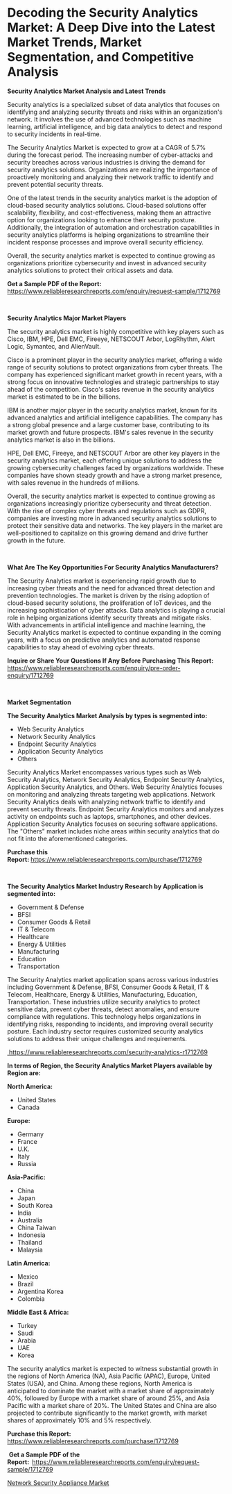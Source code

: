 <p><h1>Decoding the Security Analytics Market: A Deep Dive into the Latest Market Trends, Market Segmentation, and Competitive Analysis</h1></p><p><strong>Security Analytics Market Analysis and Latest Trends</strong></p>
<p><p>Security analytics is a specialized subset of data analytics that focuses on identifying and analyzing security threats and risks within an organization's network. It involves the use of advanced technologies such as machine learning, artificial intelligence, and big data analytics to detect and respond to security incidents in real-time.</p><p>The Security Analytics Market is expected to grow at a CAGR of 5.7% during the forecast period. The increasing number of cyber-attacks and security breaches across various industries is driving the demand for security analytics solutions. Organizations are realizing the importance of proactively monitoring and analyzing their network traffic to identify and prevent potential security threats.</p><p>One of the latest trends in the security analytics market is the adoption of cloud-based security analytics solutions. Cloud-based solutions offer scalability, flexibility, and cost-effectiveness, making them an attractive option for organizations looking to enhance their security posture. Additionally, the integration of automation and orchestration capabilities in security analytics platforms is helping organizations to streamline their incident response processes and improve overall security efficiency.</p><p>Overall, the security analytics market is expected to continue growing as organizations prioritize cybersecurity and invest in advanced security analytics solutions to protect their critical assets and data.</p></p>
<p><strong>Get a Sample PDF of the Report:&nbsp;</strong> <a href="https://www.reliableresearchreports.com/enquiry/request-sample/1712769">https://www.reliableresearchreports.com/enquiry/request-sample/1712769</a></p>
<p>&nbsp;</p>
<p><strong>Security Analytics Major Market Players</strong></p>
<p><p>The security analytics market is highly competitive with key players such as Cisco, IBM, HPE, Dell EMC, Fireeye, NETSCOUT Arbor, LogRhythm, Alert Logic, Symantec, and AlienVault. </p><p>Cisco is a prominent player in the security analytics market, offering a wide range of security solutions to protect organizations from cyber threats. The company has experienced significant market growth in recent years, with a strong focus on innovative technologies and strategic partnerships to stay ahead of the competition. Cisco's sales revenue in the security analytics market is estimated to be in the billions.</p><p>IBM is another major player in the security analytics market, known for its advanced analytics and artificial intelligence capabilities. The company has a strong global presence and a large customer base, contributing to its market growth and future prospects. IBM's sales revenue in the security analytics market is also in the billions.</p><p>HPE, Dell EMC, Fireeye, and NETSCOUT Arbor are other key players in the security analytics market, each offering unique solutions to address the growing cybersecurity challenges faced by organizations worldwide. These companies have shown steady growth and have a strong market presence, with sales revenue in the hundreds of millions.</p><p>Overall, the security analytics market is expected to continue growing as organizations increasingly prioritize cybersecurity and threat detection. With the rise of complex cyber threats and regulations such as GDPR, companies are investing more in advanced security analytics solutions to protect their sensitive data and networks. The key players in the market are well-positioned to capitalize on this growing demand and drive further growth in the future.</p></p>
<p>&nbsp;</p>
<p><strong>What Are The Key Opportunities For Security Analytics Manufacturers?</strong></p>
<p><p>The Security Analytics market is experiencing rapid growth due to increasing cyber threats and the need for advanced threat detection and prevention technologies. The market is driven by the rising adoption of cloud-based security solutions, the proliferation of IoT devices, and the increasing sophistication of cyber attacks. Data analytics is playing a crucial role in helping organizations identify security threats and mitigate risks. With advancements in artificial intelligence and machine learning, the Security Analytics market is expected to continue expanding in the coming years, with a focus on predictive analytics and automated response capabilities to stay ahead of evolving cyber threats.</p></p>
<p><strong>Inquire or Share Your Questions If Any Before Purchasing This Report:</strong> <a href="https://www.reliableresearchreports.com/enquiry/pre-order-enquiry/1712769">https://www.reliableresearchreports.com/enquiry/pre-order-enquiry/1712769</a></p>
<p>&nbsp;</p>
<p><strong>Market Segmentation</strong></p>
<p><strong>The Security Analytics Market Analysis by types is segmented into:</strong></p>
<p><ul><li>Web Security Analytics</li><li>Network Security Analytics</li><li>Endpoint Security Analytics</li><li>Application Security Analytics</li><li>Others</li></ul></p>
<p><p>Security Analytics Market encompasses various types such as Web Security Analytics, Network Security Analytics, Endpoint Security Analytics, Application Security Analytics, and Others. Web Security Analytics focuses on monitoring and analyzing threats targeting web applications. Network Security Analytics deals with analyzing network traffic to identify and prevent security threats. Endpoint Security Analytics monitors and analyzes activity on endpoints such as laptops, smartphones, and other devices. Application Security Analytics focuses on securing software applications. The "Others" market includes niche areas within security analytics that do not fit into the aforementioned categories.</p></p>
<p><strong>Purchase this Report:&nbsp;</strong><a href="https://www.reliableresearchreports.com/purchase/1712769">https://www.reliableresearchreports.com/purchase/1712769</a></p>
<p>&nbsp;</p>
<p><strong>The Security Analytics Market Industry Research by Application is segmented into:</strong></p>
<p><ul><li>Government & Defense</li><li>BFSI</li><li>Consumer Goods & Retail</li><li>IT & Telecom</li><li>Healthcare</li><li>Energy & Utilities</li><li>Manufacturing</li><li>Education</li><li>Transportation</li></ul></p>
<p><p>The Security Analytics market application spans across various industries including Government & Defense, BFSI, Consumer Goods & Retail, IT & Telecom, Healthcare, Energy & Utilities, Manufacturing, Education, Transportation. These industries utilize security analytics to protect sensitive data, prevent cyber threats, detect anomalies, and ensure compliance with regulations. This technology helps organizations in identifying risks, responding to incidents, and improving overall security posture. Each industry sector requires customized security analytics solutions to address their unique challenges and requirements.</p></p>
<p><a href="https://www.reliableresearchreports.com/security-analytics-r1712769">&nbsp;https://www.reliableresearchreports.com/security-analytics-r1712769</a></p>
<p><strong>In terms of Region, the Security Analytics Market Players available by Region are:</strong></p>
<p>
    <p> <strong> North America: </strong>
        <ul>
            <li>United States</li>
            <li>Canada</li>
        </ul>
        </p> 
    <p> <strong> Europe: </strong>
        <ul>
            <li>Germany</li>
            <li>France</li>
            <li>U.K.</li>
            <li>Italy</li>
            <li>Russia</li>
        </ul>
        </p> 
    <p> <strong> Asia-Pacific: </strong>
        <ul>
            <li>China</li>
            <li>Japan</li>
            <li>South Korea</li>
            <li>India</li>
            <li>Australia</li>
            <li>China Taiwan</li>
            <li>Indonesia</li>
            <li>Thailand</li>
            <li>Malaysia</li>
        </ul>
        </p> 
    <p> <strong> Latin America: </strong>
        <ul>
            <li>Mexico</li>
            <li>Brazil</li>
            <li>Argentina Korea</li>
            <li>Colombia</li>
        </ul>
        </p> 
    <p> <strong> Middle East & Africa: </strong>
        <ul>
            <li>Turkey</li>
            <li>Saudi</li>
            <li>Arabia</li>
            <li>UAE</li>
            <li>Korea</li>
        </ul>
    </p>
    </p>
<p><p>The security analytics market is expected to witness substantial growth in the regions of North America (NA), Asia Pacific (APAC), Europe, United States (USA), and China. Among these regions, North America is anticipated to dominate the market with a market share of approximately 40%, followed by Europe with a market share of around 25%, and Asia Pacific with a market share of 20%. The United States and China are also projected to contribute significantly to the market growth, with market shares of approximately 10% and 5% respectively.</p></p>
<p><strong>Purchase this Report: </strong><a href="https://www.reliableresearchreports.com/purchase/1712769">https://www.reliableresearchreports.com/purchase/1712769</a></p>
<p>&nbsp;<strong>Get a Sample PDF of the Report:&nbsp;&nbsp;</strong><a href="https://www.reliableresearchreports.com/enquiry/request-sample/1712769">https://www.reliableresearchreports.com/enquiry/request-sample/1712769</a></p>
<p><strong></strong></p>
<p><p><a href="https://github.com/RoccoManning/Market-Research-Report-List-4/blob/main/network-security-appliance-market.md">Network Security Appliance Market</a></p></p>